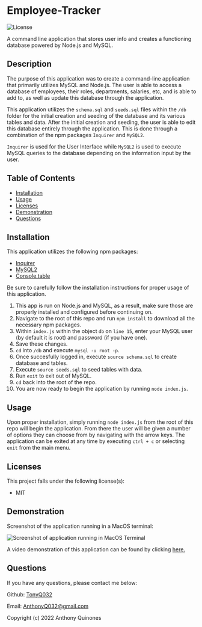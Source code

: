# Employee-Tracker
![License](https://img.shields.io/static/v1?label=License&message="MIT&color=BLUE)

A command line application that stores user info and creates a functioning database powered by Node.js and MySQL.

## Description
The purpose of this application was to create a command-line application that primarily utilizes MySQL and Node.js. The user is able to access a database of employees, their roles, departments, salaries, etc, and is able to add to, as well as update this database through the application.

This application utilizes the `schema.sql` and `seeds.sql` files within the `/db` folder for the initial creation and seeding of the database and its various tables and data. After the initial creation and seeding, the user is able to edit this database entirely through the application. This is done through a combination of the npm packages `Inquirer` and `MySQL2`. 

`Inquirer` is used for the User Interface while `MySQL2` is used to execute MySQL queries to the database depending on the information input by the user.

## Table of Contents
* [Installation](#installation)
* [Usage](#usage)
* [Licenses](#licenses)
* [Demonstration](#demonstration)
* [Questions](#questions)

## Installation
This application utilizes the following npm packages:
* [Inquirer](https://www.npmjs.com/package/inquirer)
* [MySQL2](https://www.npmjs.com/package/mysql2)
* [Console.table](https://www.npmjs.com/package/console.table)

Be sure to carefully follow the installation instructions for proper usage of this application.

1. This app is run on Node.js and MySQL, as a result, make sure those are properly installed and configured before continuing on.
2. Navigate to the root of this repo and run `npm install` to download all the necessary npm packages.
3. Within `index.js` within the object `db` on `line 15`, enter your MySQL user (by default it is root) and password (if you have one).
4. Save these changes.
5. `cd` into `/db` and execute `mysql -u root -p`.
6. Once succesfully logged in, execute `source schema.sql` to create database and tables.
7. Execute `source seeds.sql` to seed tables with data.
8. Run `exit` to exit out of MySQL.
9. `cd` back into the root of the repo.
10. You are now ready to begin the application by running `node index.js`.

## Usage
Upon proper installation, simply running `node index.js` from the root of this repo will begin the application. From there the user will be given a number of options they can choose from by navigating with the arrow keys. The application can be exited at any time by executing `ctrl + c` or selecting `exit` from the main menu.

## Licenses
This project falls under the following license(s): 

* MIT

## Demonstration
Screenshot of the application running in a MacOS terminal:

![Screenshot of application running in MacOS Terminal](./Assets/tracker-terminal.png)

A video demonstration of this application can be found by clicking [here.](https://drive.google.com/file/d/1gbRlVaBy9R8gLGKAwRWPgJhHZEp9wJ_H/view)
## Questions
If you have any questions, please contact me below: 


Github: [TonyQ032](https://github.com/TonyQ032) 

Email: AnthonyQ032@gmail.com


Copyright (c) 2022 Anthony Quinones